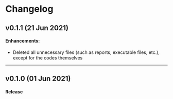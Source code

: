 # Changelog
<!--
## vX.X.X (DATE)

#### Update

- DESCRIPTION

#### Bug Fixes:

- [# XXX](https : / / github . com / XXX) DESCRIPTION

#### Invalid Fixed:

- [# XXX](https : / / github . com / XXX) DESCRIPTION

#### Documenting:

- [# XXX](https : / / github . com / XXX) DESCRIPTION

#### Duplicating:

- [# XXX](https : / / github . com / XXX) DESCRIPTION

#### Enhancements:

- [# XXX](https : / / github . com / XXX) DESCRIPTION

---
-->
## v0.1.1 (21 Jun 2021)

#### Enhancements:
- Deleted all unnecessary files (such as reports, executable files, etc.), except for the codes themselves

---

## v0.1.0 (01 Jun 2021)

#### Release
